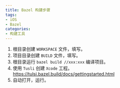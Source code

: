 ```yaml
---
title: Bazel 构建步骤
tags:
- iOS
- Bazel
categories:
- 构建工具
---
```


1. 根目录创建 `WORKSPACE` 文件，填写。
2. 项目目录创建 `BUILD` 文件，填写。
3. 根目录运行 `bazel build //xxx:xxx` 编译项目。
4. 使用 `Tusli` 创建 `Xcode` 工程。 https://tulsi.bazel.build/docs/gettingstarted.html
5. 自动打开，运行。

